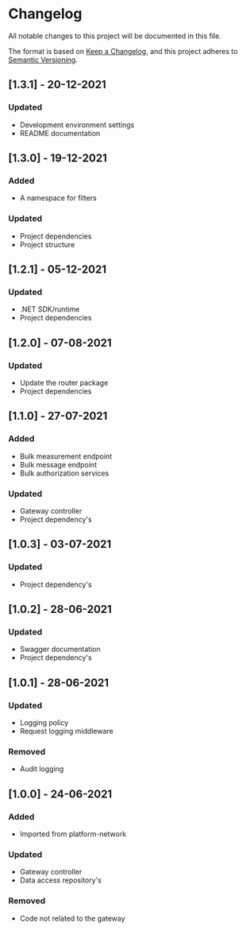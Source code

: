 # Changelog
All notable changes to this project will be documented in this file.

The format is based on [Keep a Changelog](https://keepachangelog.com/en/1.0.0/),
and this project adheres to [Semantic Versioning](https://semver.org/spec/v2.0.0.html).

## [1.3.1] - 20-12-2021
### Updated
- Development environment settings
- README documentation

## [1.3.0] - 19-12-2021
### Added
- A namespace for filters

### Updated
- Project dependencies
- Project structure

## [1.2.1] - 05-12-2021
### Updated 
- .NET SDK/runtime
- Project dependencies

## [1.2.0] - 07-08-2021
### Updated 
- Update the router package
- Project dependencies

## [1.1.0] - 27-07-2021
### Added
- Bulk measurement endpoint
- Bulk message endpoint
- Bulk authorization services

### Updated
- Gateway controller
- Project dependency's

## [1.0.3] - 03-07-2021
### Updated
- Project dependency's

## [1.0.2] - 28-06-2021
### Updated
- Swagger documentation
- Project dependency's

## [1.0.1] - 28-06-2021
### Updated
- Logging policy
- Request logging middleware

### Removed
- Audit logging

## [1.0.0] - 24-06-2021
### Added
- Imported from platform-network

### Updated
- Gateway controller
- Data access repository's

### Removed
- Code not related to the gateway

